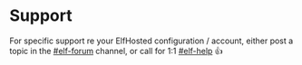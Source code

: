 # Support

For specific support re your ElfHosted configuration / account, either post a topic in the [#elf-forum](https://discord.com/channels/396055506072109067/1119489053927145472) channel, or call for 1:1 [#elf-help](https://discord.com/channels/396055506072109067/1119478614287712337) :thumbsup: